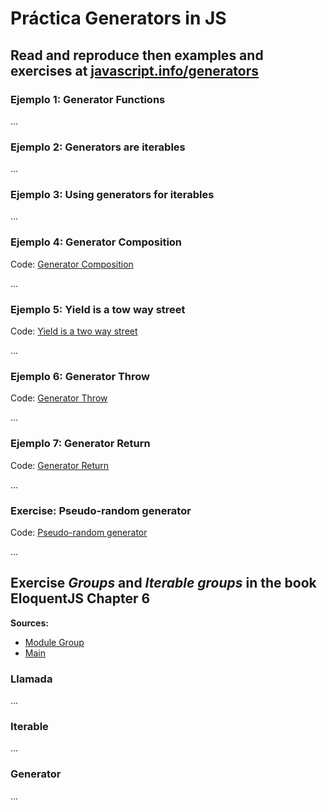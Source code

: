 # Práctica Generators in JS

## Read and reproduce then examples and exercises at [javascript.info/generators](https://javascript.info/generators)

### Ejemplo 1: Generator Functions

...

### Ejemplo 2: Generators are iterables

...

### Ejemplo 3: Using generators for iterables

...

### Ejemplo 4: Generator Composition

Code: [Generator Composition](examples/example4-generator-composition.js)

...

### Ejemplo 5: Yield is a tow way street

Code: [Yield is a two way street](examples/example5-yield-is-a-two-way-street.js)

...

### Ejemplo 6: Generator Throw

Code: [Generator Throw](examples/example6-generator-throw.js)

...

### Ejemplo 7: Generator Return

Code: [Generator Return](examples/example7-generator-return.js)

...

### Exercise: Pseudo-random generator

Code: [Pseudo-random generator](exercises/pseudo-random-generator.js)

...

## Exercise *Groups* and *Iterable groups* in the book EloquentJS Chapter 6

**Sources:**
* [Module Group](./exercises/Group.js)
* [Main](./exercises/main-groups.js)


### Llamada

...

### Iterable

...

### Generator

...
